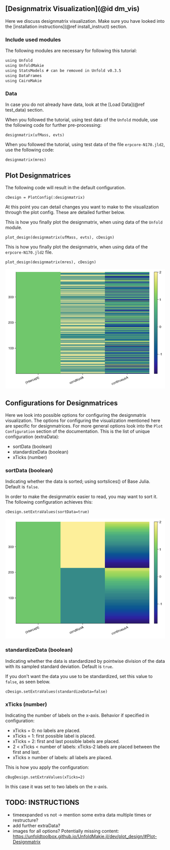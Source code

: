 ## [Designmatrix Visualization](@id dm_vis)

Here we discuss designmatrix visualization. 
Make sure you have looked into the [installation instructions](@ref install_instruct) section. 

### Include used modules
The following modules are necessary for following this tutorial:
```
using Unfold
using UnfoldMakie
using StatsModels # can be removed in Unfold v0.3.5
using DataFrames
using CairoMakie
```

### Data
In case you do not already have data, look at the [Load Data](@ref test_data) section. 

When you followed the tutorial, using test data of the `Unfold` module, use the following code for further pre-processing:
```
designmatrix(ufMass, evts)
```
When you followed the tutorial, using test data of the file `erpcore-N170.jld2`, use the following code:
```
designmatrix(mres)
```

## Plot Designmatrices

The following code will result in the default configuration. 
```
cDesign = PlotConfig(:designmatrix)
```
At this point you can detail changes you want to make to the visualization through the plot config. These are detailed further below. 

This is how you finally plot the designmatrix, when using data of the `Unfold` module.
```
plot_design(designmatrix(ufMass, evts), cDesign)
```
This is how you finally plot the designmatrix, when using data of the `erpcore-N170.jld2` file.
```
plot_design(designmatrix(mres), cDesign)
```

![Default Designmatrix](../images/designmatrix_default.png)


## Configurations for Designmatrices

Here we look into possible options for configuring the designmatrix visualization.
The options for configuring the visualization mentioned here are specific for designmatrices.
For more general options look into the `Plot Configuration` section of the documentation.
This is the list of unique configuration (extraData):
- sortData (boolean)
- standardizeData (boolean)
- xTicks (number)


### sortData (boolean)

Indicating whether the data is sorted; using sortslices() of Base Julia. 
Default is `false`.

In order to make the designmatrix easier to read, you may want to sort it.
The following configuration achieves this:
```
cDesign.setExtraValues(sortData=true)
```

![Sorted Designmatrix](../images/designmatrix_sorted.png)

### standardizeData (boolean)
Indicating whether the data is standardized by pointwise division of the data with its sampled standard deviation. 
Default is `true`.

If you don't want the data you use to be standardized, set this value to `false`, as seen below.
```
cDesign.setExtraValues(standardizeData=false)
```


### xTicks (number)
Indicating the number of labels on the x-axis. Behavior if specified in configuration:
- xTicks = 0: no labels are placed.
- xTicks = 1: first possible label is placed.
- xTicks = 2: first and last possible labels are placed.
- 2 < xTicks < number of labels: xTicks-2 labels are placed between the first and last.
- xTicks ≥ number of labels: all labels are placed.

This is how you apply the configuration:
```
cBugDesign.setExtraValues(xTicks=2)
```
In this case it was set to two labels on the x-axis.



## TODO: INSTRUCTIONS
- timeexpanded vs not -> mention some extra data multiple times or restructure?
- add further extraData?
- images for all options?
Potentially missing content: 
https://unfoldtoolbox.github.io/UnfoldMakie.jl/dev/plot_design/#Plot-Designmatrix
